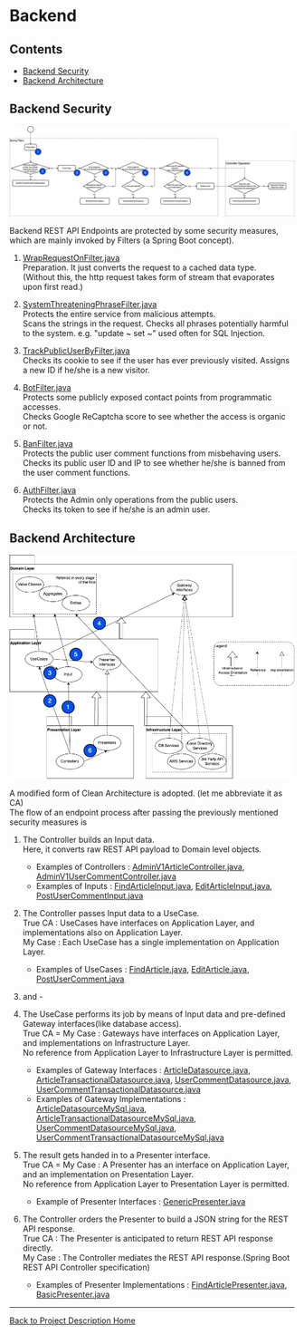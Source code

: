 # Backend

## Contents

- [Backend Security](./backend.md/#Backend-Security)
- [Backend Architecture](./backend.md/#Backend-Architecture)

## Backend Security

![backend_security](./blog_engine_security.jpg)

Backend REST API Endpoints are protected by some security measures, which are mainly invoked by Filters (a Spring Boot concept).

1. [WrapRequestOnFilter.java](/src/main/java/org/herovole/blogproj/presentation/filter/WrapRequestOnFilter.java)  
   Preparation. It just converts the request to a cached data type.  
   (Without this, the http request takes form of stream that evaporates upon first read.)

2. [SystemThreateningPhraseFilter.java](/src/main/java/org/herovole/blogproj/presentation/filter/SystemThreateningPhraseFilter.java)  
   Protects the entire service from malicious attempts.  
   Scans the strings in the request. Checks all phrases potentially harmful to the system. e.g. "update ~ set ~" used often for SQL Injection.

3. [TrackPublicUserByFilter.java](/src/main/java/org/herovole/blogproj/presentation/filter/TrackPublicUserByFilter.java)  
   Checks its cookie to see if the user has ever previously visited. Assigns a new ID if he/she is a new visitor.

4. [BotFilter.java](/src/main/java/org/herovole/blogproj/presentation/filter/BotFilter.java)  
   Protects some publicly exposed contact points from programmatic accesses.  
   Checks Google ReCaptcha score to see whether the access is organic or not.

5. [BanFilter.java](/src/main/java/org/herovole/blogproj/presentation/filter/BanFilter.java)  
   Protects the public user comment functions from misbehaving users.  
   Checks its public user ID and IP to see whether he/she is banned from the user comment functions.

6. [AuthFilter.java](/src/main/java/org/herovole/blogproj/presentation/filter/AuthFilter.java)  
   Protects the Admin only operations from the public users.  
   Checks its token to see if he/she is an admin user.

## Backend Architecture

![backend_architecture](./blog_engine_backend.jpg)

A modified form of Clean Architecture is adopted. (let me abbreviate it as CA)  
The flow of an endpoint process after passing the previously mentioned security measures is  

1. The Controller builds an Input data.  
   Here, it converts raw REST API payload to Domain level objects.  
   - Examples of Controllers : [AdminV1ArticleController.java](/src/main/java/org/herovole/blogproj/presentation/controller/AdminV1ArticleController.java), [AdminV1UserCommentController.java](/src/main/java/org/herovole/blogproj/presentation/controller/AdminV1UserCommentController.java)  
   - Examples of Inputs : [FindArticleInput.java](/src/main/java/org/herovole/blogproj/application/article/findarticle/FindArticleInput.java), [EditArticleInput.java](/src/main/java/org/herovole/blogproj/application/article/editarticle/EditArticleInput.java), [PostUserCommentInput.java](/src/main/java/org/herovole/blogproj/application/user/postusercomment/PostUserCommentInput.java)

2. The Controller passes Input data to a UseCase.  
   True CA : UseCases have interfaces on Application Layer, and implementations also on Application Layer.  
   My Case : Each UseCase has a single implementation on Application Layer.  
   - Examples of UseCases : [FindArticle.java](/src/main/java/org/herovole/blogproj/application/article/findarticle/FindArticle.java), [EditArticle.java](/src/main/java/org/herovole/blogproj/application/article/editarticle/EditArticle.java), [PostUserComment.java](/src/main/java/org/herovole/blogproj/application/user/postusercomment/PostUserComment.java)

3. and - 
4. The UseCase performs its job by means of Input data and pre-defined Gateway interfaces(like database access).  
   True CA = My Case : Gateways have interfaces on Application Layer, and implementations on Infrastructure Layer.  
   No reference from Application Layer to Infrastructure Layer is permitted.  
   - Examples of Gateway Interfaces : [ArticleDatasource.java](/src/main/java/org/herovole/blogproj/domain/article/ArticleDatasource.java), [ArticleTransactionalDatasource.java](/src/main/java/org/herovole/blogproj/domain/article/ArticleTransactionalDatasource.java), [UserCommentDatasource.java](/src/main/java/org/herovole/blogproj/domain/comment/UserCommentDatasource.java), [UserCommentTransactionalDatasource.java](/src/main/java/org/herovole/blogproj/domain/comment/UserCommentTransactionalDatasource.java)    
   - Examples of Gateway Implementations : [ArticleDatasourceMySql.java](/src/main/java/org/herovole/blogproj/infra/datasource/ArticleDatasourceMySql.java), [ArticleTransactionalDatasourceMySql.java](/src/main/java/org/herovole/blogproj/infra/datasource/ArticleTransactionalDatasourceMySql.java), [UserCommentDatasourceMySql.java](/src/main/java/org/herovole/blogproj/infra/datasource/UserCommentDatasourceMySql.java), [UserCommentTransactionalDatasourceMySql.java](/src/main/java/org/herovole/blogproj/infra/datasource/UserCommentTransactionalDatasourceMySql.java)

5. The result gets handed in to a Presenter interface.  
   True CA = My Case : A Presenter has an interface on Application Layer, and an implementation on Presentation Layer.  
   No reference from Application Layer to Presentation Layer is permitted.  
   - Example of Presenter Interfaces : [GenericPresenter.java](/src/main/java/org/herovole/blogproj/application/GenericPresenter.java)

6. The Controller orders the Presenter to build a JSON string for the REST API response.  
   True CA : The Presenter is anticipated to return REST API response directly.  
   My Case : The Controller mediates the REST API response.(Spring Boot REST API Controller specification)  
   - Examples of Presenter Implementations : [FindArticlePresenter.java](/src/main/java/org/herovole/blogproj/presentation/presenter/FindArticlePresenter.java), [BasicPresenter.java](/src/main/java/org/herovole/blogproj/presentation/presenter/BasicPresenter.java)  

----

[Back to Project Description Home](./home.md)
